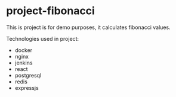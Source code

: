 # project-fibonacci
This is project is for demo purposes, it calculates fibonacci values. 

Technologies used in project: 
- docker
- nginx
- jenkins
- react
- postgresql
- redis
- expressjs

